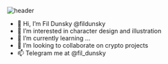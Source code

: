 ![header](https://media.cargocollective.com/1/6/199303/headerimg/do_retina.jpg)

- 👋 Hi, I’m Fil Dunsky @fildunsky
- 👀 I’m interested in character design and illustration
- 🌱 I’m currently learning ...
- 💞️ I’m looking to collaborate on crypto projects
- 📫 Telegram me at @fil_dunsky

<!---
fildunsky/fildunsky is a ✨ special ✨ repository because its `README.md` (this file) appears on your GitHub profile.
You can click the Preview link to take a look at your changes.
--->
